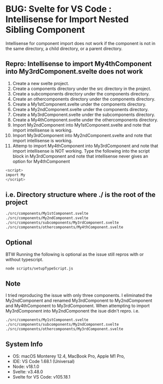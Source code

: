 # BUG: Svelte for VS Code : Intellisense for Import Nested Sibling Component

Intellisense for component import does not work if
the component is not in the same directory, a child
directory, or a parent directory.

## Repro: Intellisense to import My4thComponent into My3rdComponent.svelte does not work
1. Create a new svelte project.
2. Create a components directory under the src directory in the project.
3. Create a subcomponents directory under the components directory.
4. Create an othercomponents directory under the components directory.
5. Create a My1stComponent.svelte under the components directory.
6. Create a My2ndComponent.svelte under the components directory.
6. Create a My3rdComponent.svelte under the subcomponents directory.
7. Create a My4thComponent.svelte under the othercomponents directory.
8. Import My2ndComponent into My1stComponent.svelte and note that import intellisense is working.
9. Import My3rdComponent into My2ndComponent.svelte and note that import intellisense is working.
10. Attemp to import My4thComponent into My3rdComponent and note that import intellisense is NOT working. 
Type the following into the script block in My3rdComponent and note that intellisense never gives an option for My4thComponent
```bash
<script>
import My
</script>
```
## i.e. Directory structure where ./ is the root of the project
```bash
./src/components/My1stComponent.svelte
./src/components/My2ndComponent.svelte
./src/components/subcomponents/My3rdComponent.svelte
./src/components/othercomponents/My4thComponent.svelte
```


## Optional
BTW Running the following is optional as the issue still repros with or without typescript.
```bash
node scripts/setupTypeScript.js
```

## Note
I tried reproducing the issue with only three components. 
I eliminated the My2ndComponent and renamed My3rdComponent to My2ndComponent and My4thComponent to My3rdComponent.
When attempting to import My3rdComponent into My2ndComponent the isue didn't repro.
i.e.
```bash
./src/components/My1stComponent.svelte
./src/components/subcomponents/My2ndComponent.svelte
./src/components/othercomponents/My3rdComponent.svelte
```



## System Info
- OS: macOS Monterey 12.4, MacBook Pro, Apple M1 Pro,
- IDE: VS Code 1.68.1 (Universal)
- Node: v18.1.0
- Svelte: v3.48.0 
- Svelte for VS Code: v105.18.1
